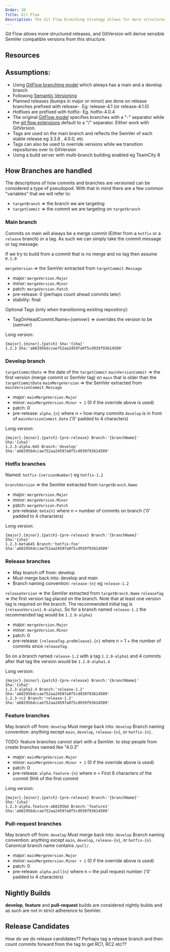```yaml
---
Order: 20
Title: Git Flow
Description: The Git Flow branching strategy allows for more structured releases
---
```


Git Flow allows more structured releases, and GitVersion will derive sensible
SemVer compatible versions from this structure.

## Resources

## Assumptions:

* Using [GitFlow branching model](http://nvie.com/git-model/) which always has a
main and a develop branch
* Following [Semantic Versioning](http://semver.org/)
* Planned releases (bumps in major or minor) are done on release branches
prefixed with release-. Eg: release-4.1 (or release-4.1.0)
* Hotfixes are prefixed with hotfix- Eg. hotfix-4.0.4
* The original [GitFlow model](http://nvie.com/posts/a-successful-git-branching-model/)
specifies branches with a "-" separator while the [git flow extensions](https://github.com/nvie/gitflow)
default to a "/" separator.  Either work with GitVersion.
* Tags are used on the main branch and reflects the SemVer of each stable
release eg 3.3.8 , 4.0.0, etc
* Tags can also be used to override versions while we transition repositories
over to GitVersion
* Using a build server with multi-branch building enabled eg TeamCity 8

## How Branches are handled

The descriptions of how commits and branches are versioned can be considered a
type of pseudopod. With that in mind there are a few common "variables" that we
will refer to:

* `targetBranch` => the branch we are targeting
* `targetCommit` => the commit we are targeting on `targetbranch`

### Main branch

Commits on main will always be a merge commit (Either from a `hotfix` or a
`release` branch) or a tag. As such we can simply take the commit message or tag
message.

If we try to build from a commit that is no merge and no tag then assume `0.1.0`

`mergeVersion` => the SemVer extracted from `targetCommit.Message`

* major: `mergeVersion.Major`
* minor: `mergeVersion.Minor`
* patch: `mergeVersion.Patch`
* pre-release: 0 (perhaps count ahead commits later)
* stability: final

Optional Tags (only when transitioning existing repository):

* TagOnHeadCommit.Name={semver} => overrides the version to be {semver}

Long version:

    {major}.{minor}.{patch} Sha:'{sha}'
    1.2.3 Sha:'a682956dccae752aa24597a0f5cd939f93614509'

### Develop branch

`targetCommitDate` => the date of the `targetCommit`
`mainVersionCommit` => the first version (merge commit or SemVer tag) on
`main` that is older than the `targetCommitDate`
`mainMergeVersion` => the SemVer extracted from `mainVersionCommit.Message`

* major: `mainMergeVersion.Major`
* minor: `mainMergeVersion.Minor + 1` (0 if the override above is used)
* patch: 0
* pre-release: `alpha.{n}` where n = how many commits `develop` is in front of
`mainVersionCommit.Date` ('0' padded to 4 characters)

Long version:

    {major}.{minor}.{patch}-{pre-release} Branch:'{branchName}' Sha:'{sha}'
    1.2.3-alpha.645 Branch:'develop' Sha:'a682956dccae752aa24597a0f5cd939f93614509'

### Hotfix branches

Named: `hotfix-{versionNumber}` eg `hotfix-1.2`

`branchVersion` => the SemVer extracted from `targetBranch.Name`

* major: `mergeVersion.Major`
* minor: `mergeVersion.Minor`
* patch: `mergeVersion.Patch`
* pre-release: `beta{n}` where n = number of commits on branch  ('0' padded to
4 characters)

Long version:

    {major}.{minor}.{patch}-{pre-release} Branch:'{branchName}' Sha:'{sha}'
    1.2.3-beta645 Branch:'hotfix-foo' Sha:'a682956dccae752aa24597a0f5cd939f93614509'

### Release branches

 * May branch off from: develop
 * Must merge back into: develop and main
 * Branch naming convention: `release-{n}` eg `release-1.2`

`releaseVersion` => the SemVer extracted from `targetBranch.Name`
`releaseTag` => the first version tag placed on the branch. Note that at least
one version tag is required on the branch. The recommended initial tag is
`{releaseVersion}.0-alpha1`. So for a branch named `release-1.2` the recommended
tag would be `1.2.0-alpha1`

* major: `mergeVersion.Major`
* minor: `mergeVersion.Minor`
* patch: 0
* pre-release: `{releaseTag.preRelease}.{n}` where n = 1 + the number of commits
since `releaseTag`.

So on a branch named `release-1.2` with a tag `1.2.0-alpha1` and 4 commits after
that tag the version would be `1.2.0-alpha1.4`

Long version:

    {major}.{minor}.{patch}-{pre-release} Branch:'{branchName}' Sha:'{sha}'
    1.2.3-alpha2.4 Branch:'release-1.2' Sha:'a682956dccae752aa24597a0f5cd939f93614509'
    1.2.3-rc2 Branch:'release-1.2' Sha:'a682956dccae752aa24597a0f5cd939f93614509'

### Feature branches

May branch off from: `develop`
Must merge back into: `develop`
Branch naming convention: anything except `main`, `develop`, `release-{n}`, or
`hotfix-{n}`.

TODO: feature branches cannot start with a SemVer. to stop people from create
branches named like "4.0.3"

* major: `mainMergeVersion.Major`
* minor: `mainMergeVersion.Minor + 1` (0 if the override above is used)
* patch: 0
* pre-release: `alpha.feature-{n}` where n = First 8 characters of the commit
SHA of the first commit

Long version:

    {major}.{minor}.{patch}-{pre-release} Branch:'{branchName}' Sha:'{sha}'
    1.2.3-alpha.feature-a682956d Branch:'feature1' Sha:'a682956dccae752aa24597a0f5cd939f93614509'

### Pull-request branches

May branch off from: `develop`
Must merge back into: `develop`
Branch naming convention: anything except `main`, `develop`, `release-{n}`, or
`hotfix-{n}`. Canonical branch name contains `/pull/`.

* major: `mainMergeVersion.Major`
* minor: `mainMergeVersion.Minor + 1` (0 if the override above is used)
* patch: 0
* pre-release: `alpha.pull{n}` where n = the pull request number  ('0' padded to
4 characters)

## Nightly Builds

**develop**, **feature** and **pull-request** builds are considered nightly
builds and as such are not in strict adherence to SemVer.

## Release Candidates

How do we do release candidates?? Perhaps  tag a release branch and then count
commits forward from the tag to get RC1, RC2 etc??
